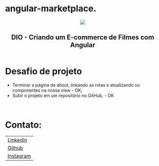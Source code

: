# angular-marketplace.

<article id="be934654-1d87-419c-8286-95e7e698a6fb" class="page sans">
    <header><img class="page-cover-image" src="https://cdn.worldvectorlogo.com/logos/angular-3.svg" style="object-position:center 38.6%" />
        <div class="page-header-icon page-header-icon-with-cover"></div>
        <h1 class="page-title">DIO - Criando um E-commerce de Filmes com Angular</h1>
    </header>   
</article>

# Desafio de projeto
    
- Terminar a página de about, linkando as rotas e atualizando os componentes na nossa view - OK;
- Subir o projeto em um repositório no GitHub. - OK
<br> 

# Contato:

<table>
            <tr>
                <td><a href="https://www.linkedin.com/in/jos%C3%A9-oliveira-31906a207/" target="_blank">Linkedin</a>         </td>
           </tr>
            <tr>
                <td><a href="https://github.com/zecabh/" target="_blank">Github</a>  </td>
            </tr>
             <tr>
                <td><a href="https://www.instagram.com/zecabh/" target="_blank">Instagram</a>  </td>
            </tr>
        </table>
   
